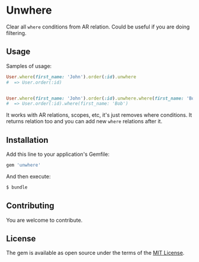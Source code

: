 # Unwhere

Clear all `where` conditions from AR relation. Could be useful if you are doing filtering.

## Usage

Samples of usage:

```ruby
User.where(first_name: 'John').order(:id).unwhere 
#  => User.order(:id)


User.where(first_name: 'John').order(:id).unwhere.where(first_name: 'Bob') 
#  => User.order(:id).where(first_name: 'Bob')
```

It works with AR relations, scopes, etc, it's just removes where conditions. It returns relation too and you can add new `where` relations after it.

## Installation

Add this line to your application's Gemfile:

```ruby
gem 'unwhere'
```

And then execute:
```bash
$ bundle
```

## Contributing

You are welcome to contribute.

## License
The gem is available as open source under the terms of the [MIT License](https://opensource.org/licenses/MIT).
